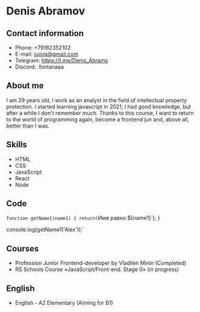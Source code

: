 # Denis Abramov

## Contact information

- Phone: +79162352102
- E-mail: jujojq@gmail.com
- Telegram: https://t.me/Denis_Abrams
- Discord: .fontanaaa

## About me

I am 29 years old, I work as an analyst in the field of intellectual property protection. I started learning javascript in 2021, I had good knowledge, but after a while I don't remember much. Thanks to this course, I want to return to the world of programming again, become a frontend jun and, above all, better than I was.

## Skills

- HTML
- CSS
- JavaScript
- React
- Node

## Code

`function getName1(name1) {
    return(`Имя равно ${name1}`);
}

console.log(getName1('Alex'));`

## Courses

- Profession Junior Frontend-developer by Vladilen Minin (Completed)
- RS Schools Course «JavaScript/Front-end. Stage 0» (in progress)

## English

- English - A2 Elementary (Aiming for B1)
